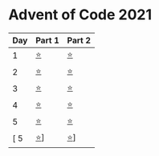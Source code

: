# Advent of Code 2021


| Day | Part 1           | Part 2           |
|-----|------------------|------------------|
| 1   | [:star:](1/1.py) | [:star:](1/1.py) |
| 2   | [:star:](../../commit/cb495ecfe7c508ba55efcb7dc281c118b8868bdf#diff-d4735e3a265e16eee03f59718b9b5d03019c07d8b6c51f90da3a666eec13ab35) | [:star:](../../commit/e63281b1509d869310a54dfeb69ba9eaff88cae3#diff-2c03bbae584e6532b02dacaa84272354bef6ad42f28d3497e945d5ed1c44797b) |
| 3   | [:star:](../../commit/5244480c9899a73aef3433675deeabe3a2c75bb0#diff-008c04978f810f73df924acb1e3a23d7317853f1fdde397cc2cc21e2f4c3ad35) | [:star:](3/3.py) |
| 4   | [:star:](../../commit/ef3b3a567dad27bbcf397af0966d1b99e85ce1a9#diff-818bc6575ba6e65012f859c4234ec7877db01fb29c3ae6aa7bc20ac13b2b8345) | [:star:](4/4.py) |
| 5   | [:star:](../../commit/2b87248190848814c648710821aba39d1a476711#diff-ef2d127de37b942baad06145e54b0c619a1f22327b2ebbcfbec78f5564afe39d) | [:star:](5/5-2.py) |
[ 5   | [:star:](6/6.py)]    | [:star:](6/6.py)]  |